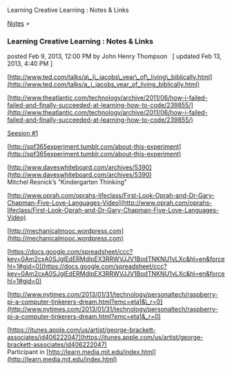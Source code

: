Learning Creative Learning : Notes & Links 

[Notes](../notes.html)‎ > ‎

### Learning Creative Learning : Notes & Links

posted Feb 9, 2013, 12:00 PM by John Henry Thompson   \[ updated Feb 13, 2013, 4:40 PM \]

[http://www.ted.com/talks/a\_j\_jacobs\_year\_of\_living\_biblically.html](http://www.ted.com/talks/a_j_jacobs_year_of_living_biblically.html)

  

[http://www.theatlantic.com/technology/archive/2011/06/how-i-failed-failed-and-finally-succeeded-at-learning-how-to-code/239855/](http://www.theatlantic.com/technology/archive/2011/06/how-i-failed-failed-and-finally-succeeded-at-learning-how-to-code/239855/)

  

[Seesion #1](https://www.youtube.com/watch?feature=player_embedded&v=QlQK5slr8O8#!)

  

[http://spf365experiment.tumblr.com/about-this-experiment](http://spf365experiment.tumblr.com/about-this-experiment)

  
[http://www.daveswhiteboard.com/archives/5390](http://www.daveswhiteboard.com/archives/5390)  
Mitchel Resnick’s “Kindergarten Thinking”  
  
[http://www.oprah.com/oprahs-lifeclass/First-Look-Oprah-and-Dr-Gary-Chapman-Five-Love-Languages-Video](http://www.oprah.com/oprahs-lifeclass/First-Look-Oprah-and-Dr-Gary-Chapman-Five-Love-Languages-Video)  
  
[http://mechanicalmooc.wordpress.com](http://mechanicalmooc.wordpress.com)  
  
[https://docs.google.com/spreadsheet/ccc?key=0Am2cxA0SJglEdERMdlpEX3RRWVJJV1BodTNKNU1vLXc&hl=en&forcehl=1#gid=0](https://docs.google.com/spreadsheet/ccc?key=0Am2cxA0SJglEdERMdlpEX3RRWVJJV1BodTNKNU1vLXc&hl=en&forcehl=1#gid=0)  
  
[http://www.nytimes.com/2013/01/31/technology/personaltech/raspberry-pi-a-computer-tinkerers-dream.html?emc=eta1&\_r=0](http://www.nytimes.com/2013/01/31/technology/personaltech/raspberry-pi-a-computer-tinkerers-dream.html?emc=eta1&_r=0)  
  
[https://itunes.apple.com/us/artist/george-brackett-associates/id406222047](https://itunes.apple.com/us/artist/george-brackett-associates/id406222047)  
Participant in [http://learn.media.mit.edu/index.html](http://learn.media.mit.edu/index.html)  
  
  

